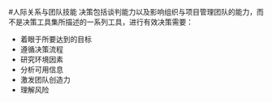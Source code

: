 #人际关系与团队技能 
决策包括谈判能力以及影响组织与项目管理团队的能力，而不是决策工具集所描述的一系列工具，进行有效决策需要：
+ 着眼于所要达到的目标
+ 遵循决策流程
+ 研究环境因素
+ 分析可用信息
+ 激发团队创造力
+ 理解风险